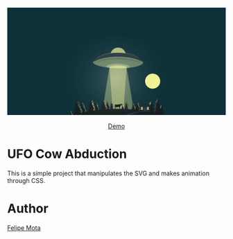 ![screenshot](screenshot.gif)

<p style="text-align: center">
  <a href="https://felipemotabr.github.io/ufo-cow-abduction">Demo</a>
</p>

# UFO Cow Abduction
This is a simple project that manipulates the SVG and makes animation through CSS.

# Author
[Felipe Mota](https://github.com/felipemotabr)
